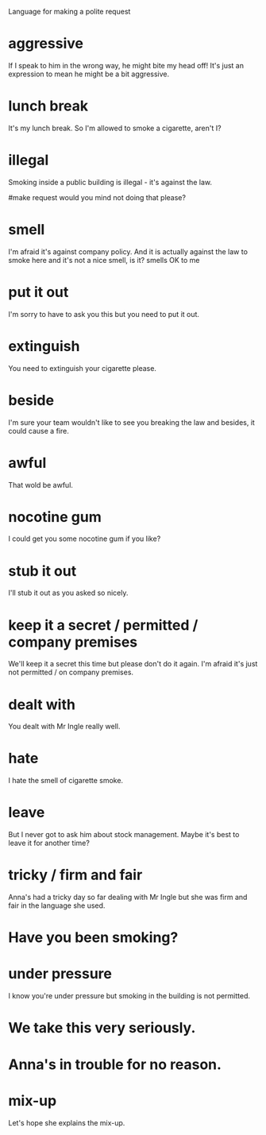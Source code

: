 Language for making a polite request

# aggressive
If I speak to him in the wrong way, he might bite my head off!
It's just an expression to mean he might be a bit aggressive.

# lunch break
It's my lunch break. So I'm allowed to smoke a cigarette, aren't I?

# illegal
Smoking inside a public building is illegal - it's against the law.

#make request
would you mind not doing that please?

# smell
I'm afraid it's against company policy. And it is actually against the law to smoke here and it's not a nice smell, is it?
smells OK to me

# put it out
I'm sorry to have to ask you this but you need to put it out.

# extinguish
You need to extinguish your cigarette please.

# beside
I'm sure your team wouldn't like to see you breaking the law and besides, it could cause a fire.

# awful
That wold be awful.

# nocotine gum
I could get you some nocotine gum if you like?

# stub it out
I'll stub it out as you asked so nicely.

# keep it a secret / permitted / company premises
We'll keep it a secret this time but please don't do it again. I'm afraid it's just not permitted / on company premises.

# dealt with
You dealt with Mr Ingle really well.

# hate
I hate the smell of cigarette smoke.

# leave
But I never got to ask him about stock management. Maybe it's best to leave it for another time?

# tricky / firm and fair
Anna's had a tricky day so far dealing with Mr Ingle but she was firm and fair in the language she used.

# Have you been smoking?

# under pressure
I know you're under pressure but smoking in the building is not permitted.

# We take this very seriously.

# Anna's in trouble for no reason. 

# mix-up
Let's hope she explains the mix-up.


